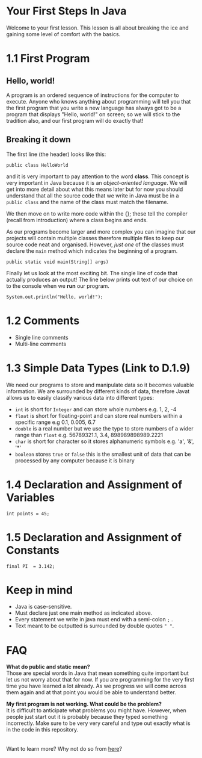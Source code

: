 # Your First Steps In Java

Welcome to your first lesson. This lesson is all about breaking the ice and gaining some level of comfort with the basics.

# 1.1 First Program

## Hello, world!

A program is an ordered sequence of instructions for the computer to execute. Anyone who knows anything about programming will tell you that the first program that you write a new language has always got to be a program that displays "Hello, world!" on screen; so we will stick to the tradition also, and our first program will do exactly that!

## Breaking it down

The first line (the header) looks like this:

```
public class HelloWorld
```

and it is very important to pay attention to the word **class**. This concept is very important in Java because it is an *object-oriented language*. We will get into more detail about what this means later but for now you should understand that all the source code that we write in Java must be in a `public class` and the name of the class must match the filename.

We then move on to write more code within the {}; these tell the compiler (recall from introduction) where a class begins and ends.

As our programs become larger and more complex you can imagine that our projects will contain multiple classes therefore multiple files to keep our source code neat and organised. However, *just one* of the classes must declare the `main` method which indicates the beginning of a program.

```
public static void main(String[] args)
```

Finally let us look at the most exciting bit. The single line of code that actually produces an output! The line below prints out text of our choice on to the console when we **run** our program. 

```
System.out.println("Hello, world!");
```

# 1.2 Comments

- Single line comments
- Multi-line comments

# 1.3 Simple Data Types (Link to D.1.9)

We need our programs to store and manipulate data so it becomes valuable information. We are surrounded by different kinds of data, therefore Javat allows
us to easily classify various data into different types:

- `int` is short for `Integer` and can store whole numbers e.g. 1, 2, -4
- `float` is short for floating-point and can store real numbers within a specific range e.g 0.1, 0.005, 6.7
- `double` is a real number but we use the type to store numbers of a wider range than `float` e.g. 56789321.1, 3.4, 898989898989.2221 
- `char` is short for character so it stores alphanumeric symbols e.g. 'a', '&', '*'
- `boolean` stores `true` or `false` this is the smallest unit of data that can be processed by any computer because it is binary

# 1.4 Declaration and Assignment of Variables

`int points = 45;`

# 1.5 Declaration and Assignment of Constants

`final PI  = 3.142;`

# Keep in mind

* Java is case-sensitive.
* Must declare just one main method as indicated above.
* Every statement we write in java must end with a semi-colon `;` .
* Text meant to be outputted is surrounded by double quotes `" "`.

# FAQ

**What do public and static mean?**<br/>
Those are special words in Java that mean something quite important but let us not worry about that for now. If you are programming for the very first time you have learned a lot already. As we progress we will come across them again and at that point you would be able to understand better.

**My first program is not working. What could be the problem?**<br/>
It is difficult to anticipate what problems you might have. However, when people just start out it is probably because they typed something incorrectly. Make sure to be very very careful and type out exactly what is in the code in this repository. 
<br/>
<br/>
<br/>
Want to learn more? Why not do so from [here](https://www.w3schools.com/java/default.asp)? 
